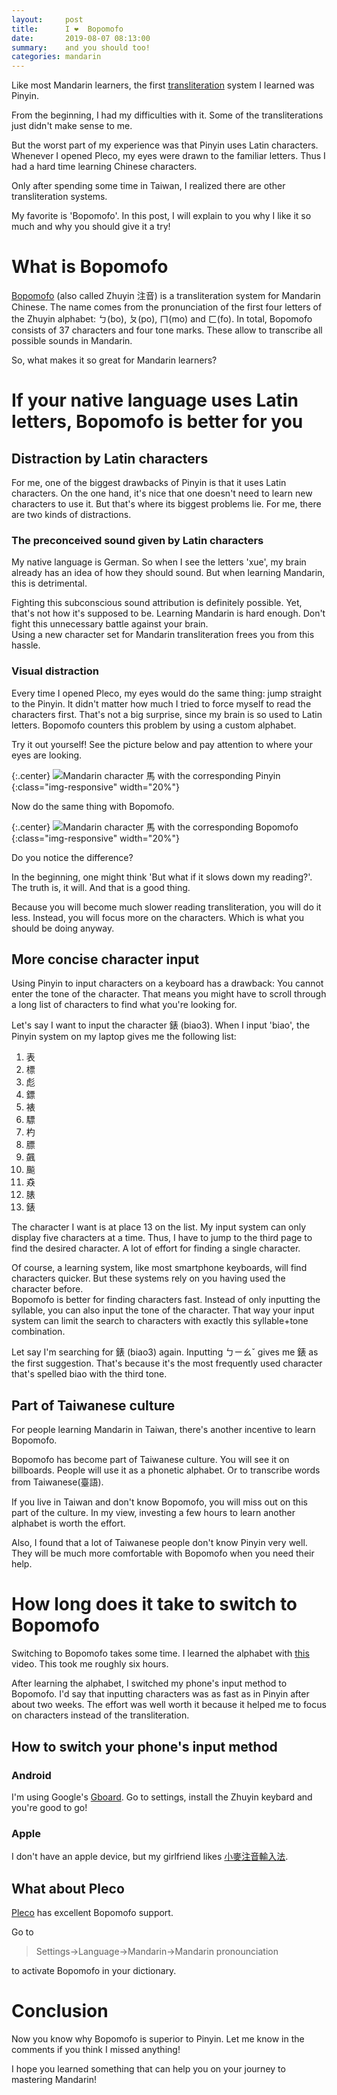 ```yaml
---
layout:     post
title:      I ❤️  Bopomofo 
date:       2019-08-07 08:13:00
summary:    and you should too!
categories: mandarin
---
```

Like most Mandarin learners, the first [transliteration](https://en.wikipedia.org/wiki/Transliteration) system I learned was Pinyin.  

From the beginning, I had my difficulties with it. 
Some of the transliterations just didn't make sense to me. 

But the worst part of my experience was that Pinyin uses Latin characters. 
Whenever I opened Pleco, my eyes were drawn to the familiar letters. 
Thus I had a hard time learning Chinese characters. 

Only after spending some time in Taiwan, I realized there are other transliteration systems. 

My favorite is 'Bopomofo'.
In this post, I will explain to you why I like it so much and why you should give it a try!

# What is Bopomofo
[Bopomofo](https://en.wikipedia.org/wiki/Bopomofo) (also called Zhuyin 注音) is a transliteration system for Mandarin Chinese. 
The name comes from the pronunciation of the first four letters of the Zhuyin alphabet: ㄅ(bo), ㄆ(po), ㄇ(mo) and ㄈ(fo).
In total, Bopomofo consists of 37 characters and four tone marks. 
These allow to transcribe all possible sounds in Mandarin. 
  
<!--
Here are some characters with their Bopomofo transliteration. 
See [here](https://en.wikipedia.org/wiki/Bopomofo) for the complete list. 

|Character|Bopomofo|
|馬|ㄇㄚˇ|
|是|ㄕ`|
|條|ㄊㄧㄠ´|
-->

So, what makes it so great for Mandarin learners?


# If your native language uses Latin letters, Bopomofo is better for you 

## Distraction by Latin characters
For me, one of the biggest drawbacks of Pinyin is that it uses Latin characters. 
On the one hand, it's nice that one doesn't need to learn new characters to use it. 
But that's where its biggest problems lie. 
For me, there are two kinds of distractions.

### The preconceived sound given by Latin characters
My native language is German. 
So when I see the letters 'xue', my brain already has an idea of how they should sound. 
But when learning Mandarin, this is detrimental. 

Fighting this subconscious sound attribution is definitely possible. 
Yet, that's not how it's supposed to be. 
Learning Mandarin is hard enough. 
Don't fight this unnecessary battle against your brain.  
Using a new character set for Mandarin transliteration frees you from this hassle. 

### Visual distraction
Every time I opened Pleco, my eyes would do the same thing:
jump straight to the Pinyin. 
It didn't matter how much I tried to force myself to read the characters first. 
That's not a big surprise, since my brain is so used to Latin letters. 
Bopomofo counters this problem by using a custom alphabet. 

Try it out yourself! 
See the picture below and pay attention to where your eyes are looking.

{:.center}
![Mandarin character 馬 with the corresponding Pinyin](/images/2020/08/pinyin_character.png){:class="img-responsive" width="20%"}

Now do the same thing with Bopomofo. 

{:.center}
![Mandarin character 馬 with the corresponding Bopomofo](/images/2020/08/bopomofo_character.png){:class="img-responsive" width="20%"}

Do you notice the difference?



In the beginning, one might think 'But what if it slows down my reading?'.
The truth is, it will. 
And that is a good thing. 

Because you will become much slower reading transliteration, you will do it less. 
Instead, you will focus more on the characters. 
Which is what you should be doing anyway. 

## More concise character input

Using Pinyin to input characters on a keyboard has a drawback:
You cannot enter the tone of the character.
That means you might have to scroll through a long list of characters to find what you're looking for. 

Let's say I want to input the character 錶 (biao3).
When I input 'biao', the Pinyin system on my laptop gives me the following list:

1. 表
2. 標
3. 彪
4. 鏢
5. 裱
6. 驃
7. 杓
8. 膘
9. 飆
10. 飈
11. 猋
12. 脿
13. 錶

The character I want is at place 13 on the list. 
My input system can only display five characters at a time. 
Thus, I have to jump to the third page to find the desired character.
A lot of effort for finding a single character.

Of course, a learning system, like most smartphone keyboards, will find characters quicker.
But these systems rely on you having used the character before.  
Bopomofo is better for finding characters fast.
Instead of only inputting the syllable, you can also input the tone of the character.
That way your input system can limit the search to characters with exactly this syllable+tone combination. 

Let say I'm searching for 錶 (biao3) again. 
Inputting ㄅㄧㄠˇ gives me 錶 as the first suggestion. 
That's because it's the most frequently used character that's spelled biao with the third tone. 

## Part of Taiwanese culture
For people learning Mandarin in Taiwan, there's another incentive to learn Bopomofo. 

Bopomofo has become part of Taiwanese culture. 
You will see it on billboards.
People will use it as a phonetic alphabet. 
Or to transcribe words from Taiwanese(臺語).

If you live in Taiwan and don't know Bopomofo, you will miss out on this part of the culture. 
In my view, investing a few hours to learn another alphabet is worth the effort. 

Also, I found that a lot of Taiwanese people don't know Pinyin very well. 
They will be much more comfortable with Bopomofo when you need their help.

<!--
## Helps with pronounciation
I found that Bopomofo helped to make my pronounciation better. 
-->

# How long does it take to switch to Bopomofo

Switching to Bopomofo takes some time. 
I learned the alphabet with [this](https://www.youtube.com/watch?v=lqa2QngzEis) video.
This took me roughly six hours. 

After learning the alphabet, I switched my phone's input method to Bopomofo. 
I'd say that inputting characters was as fast as in Pinyin after about two weeks. 
The effort was well worth it because it helped me to focus on characters instead of the transliteration.

## How to switch your phone's input method

### Android

I'm using Google's [Gboard](https://play.google.com/store/apps/details?id=com.google.android.inputmethod.latin).
Go to settings, install the Zhuyin keybard and you're good to go! 

### Apple

I don't have an apple device, but my girlfriend likes [小麥注音輸入法](https://mcbopomofo.openvanilla.org/).


## What about Pleco

[Pleco](https://www.pleco.com/) has excellent Bopomofo support.  

Go to 

> Settings->Language->Mandarin->Mandarin pronounciation

to activate Bopomofo in your dictionary. 


# Conclusion
Now you know why Bopomofo is superior to Pinyin.
Let me know in the comments if you think I missed anything!

I hope you learned something that can help you on your journey to mastering Mandarin!

<!--
# Faster input (most transliteration systems)
Most keyboards allow to enter only parts of a word, but still find the whole phrase. 
For example, 

So inputting ㄓㄕㄕㄇ would result in 這是什麼.
While Pinyin allows for the same technique, I feel 
-->

